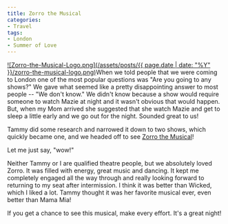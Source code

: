```yaml
---
title: Zorro the Musical
categories:
- Travel
tags:
- London
- Summer of Love
---
```


[![Zorro-the-Musical-Logo.png](/assets/posts/{{ page.date | date: "%Y" }}/zorro-the-musical-logo.png)](http://www.zorrothemusical.com/)When we told people that we were coming to London one of the most popular questions was "Are you going to any shows?" We gave what seemed like a pretty disappointing answer to most people -- "We don't know."
We didn't know because a show would require someone to watch Mazie at night and it wasn't obvious that would happen. But, when my Mom arrived she suggested that she watch Mazie and get to sleep a little early and we go out for the night. Sounded great to us!

Tammy did some research and narrowed it down to two shows, which quickly became one, and we headed off to see [Zorro the Musical](http://www.zorrothemusical.com/)!

Let me just say, "wow!"

Neither Tammy or I are qualified theatre people, but we absolutely loved Zorro. It was filled with energy, great music and dancing. It kept me completely engaged all the way through and really looking forward to returning to my seat after intermission. I think it was better than Wicked, which I liked a lot. Tammy thought it was her favorite musical ever, even better than Mama Mia!

If you get a chance to see this musical, make every effort. It's a great night!
